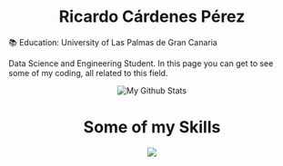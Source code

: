 <h1 align="center">Ricardo Cárdenes Pérez</h1>

:books: Education: University of Las Palmas de Gran Canaria

Data Science and Engineering Student. In this page you can get to see some of my coding, all related to this field.

<p align="center">
<img src="https://github-readme-stats.vercel.app/api?username=ricardocardn&show_icons=true&count_private=true&theme=ayu-mirage" alt="My Github Stats">
</p>


<h1 align="center">Some of my Skills</h1>
<p align="center">
<img src="https://skills.thijs.gg/icons?i=docker,java,python,c,linux,git&theme=dark"></p>
